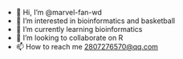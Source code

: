 - 👋 Hi, I’m @marvel-fan-wd
- 👀 I’m interested in bioinformatics and basketball
- 🌱 I’m currently learning bioinformatics
- 💞️ I’m looking to collaborate on R
- 📫 How to reach me 2807276570@qq.com

<!---
marvel-fan-wd/marvel-fan-wd is a ✨ special ✨ repository because its `README.md` (this file) appears on your GitHub profile.
You can click the Preview link to take a look at your changes.
--->
